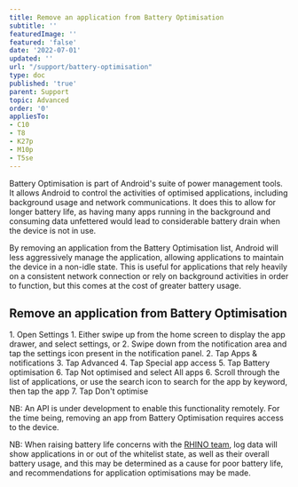 ```yaml
---
title: Remove an application from Battery Optimisation
subtitle: ''
featuredImage: ''
featured: 'false'
date: '2022-07-01'
updated: ''
url: "/support/battery-optimisation"
type: doc
published: 'true'
parent: Support
topic: Advanced
order: '0'
appliesTo:
- C10
- T8
- K27p
- M10p
- T5se
---
```


Battery Optimisation is part of Android's suite of power management tools. It allows Android to control the activities of optimised applications, including background usage and network communications. It does this to allow for longer battery life, as having many apps running in the background and consuming data unfettered would lead to considerable battery drain when the device is not in use.

By removing an application from the Battery Optimisation list, Android will less aggressively manage the application, allowing applications to maintain the device in a non-idle state. This is useful for applications that rely heavily on a consistent network connection or rely on background activities in order to function, but this comes at the cost of greater battery usage.

## Remove an application from Battery Optimisation  

<div class="numbered-instructions" markdown="1">
1. Open Settings
  1. Either swipe up from the home screen to display the app drawer, and select settings, or
  2. Swipe down from the notification area and tap the settings icon present in the notification panel.
2. Tap Apps & notifications
3. Tap Advanced
4. Tap Special app access
5. Tap Battery optimisation
6. Tap Not optimised and select All apps
6. Scroll through the list of applications, or use the search icon to search for the app by keyword, then tap the app
7. Tap Don't optimise
</div>

NB: An API is under development to enable this functionality remotely. For the time being, removing an app from Battery Optimisation requires access to the device.

NB: When raising battery life concerns with the [RHINO team](/support/escalate), log data will show applications in or out of the whitelist state, as well as their overall battery usage, and this may be determined as a cause for poor battery life, and recommendations for application optimisations may be made.

